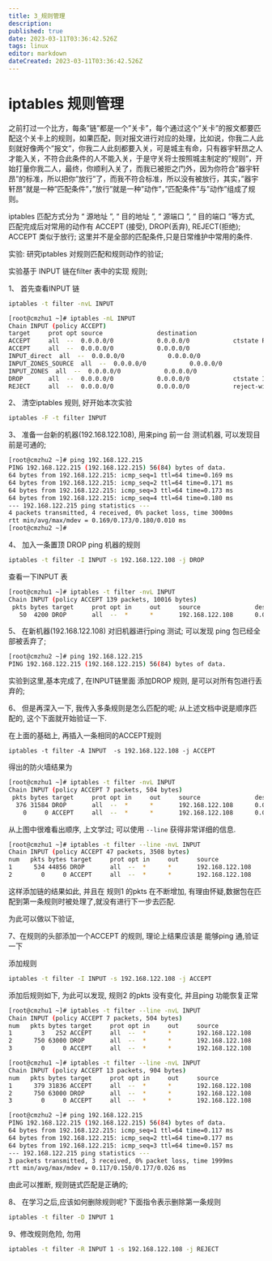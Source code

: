 ```yaml
---
title: 3_规则管理
description: 
published: true
date: 2023-03-11T03:36:42.526Z
tags: linux
editor: markdown
dateCreated: 2023-03-11T03:36:42.526Z
---
```




# iptables 规则管理

之前打过一个比方，每条”链”都是一个”关卡”，每个通过这个”关卡”的报文都要匹配这个关卡上的规则，如果匹配，则对报文进行对应的处理，比如说，你我二人此刻就好像两个”报文”，你我二人此刻都要入关，可是城主有命，只有器宇轩昂之人才能入关，不符合此条件的人不能入关，于是守关将士按照城主制定的”规则”，开始打量你我二人，最终，你顺利入关了，而我已被拒之门外，因为你符合”器宇轩昂”的标准，所以把你”放行”了，而我不符合标准，所以没有被放行，其实，”器宇轩昂”就是一种”匹配条件”，”放行”就是一种”动作”，”匹配条件”与”动作”组成了规则。

iptables 匹配方式分为 “ 源地址 ”, “ 目的地址 ”, “ 源端口 ”, “ 目的端口 ”等方式, 匹配完成后对常用的动作有 ACCEPT (接受), DROP(丢弃), REJECT(拒绝); ACCEPT 类似于放行; 这里并不是全部的匹配条件,只是日常维护中常用的条件.



实验: 研究iptables 对规则匹配和规则动作的验证;

实验基于 INPUT 链在filter 表中的实现 规则;

1、 首先查看INPUT 链

```bash
iptables -t filter -nvL INPUT
```

```bash
[root@cmzhu1 ~]# iptables -nL INPUT
Chain INPUT (policy ACCEPT)
target     prot opt source               destination
ACCEPT     all  --  0.0.0.0/0            0.0.0.0/0            ctstate RELATED,ESTABLISHED
ACCEPT     all  --  0.0.0.0/0            0.0.0.0/0
INPUT_direct  all  --  0.0.0.0/0            0.0.0.0/0
INPUT_ZONES_SOURCE  all  --  0.0.0.0/0            0.0.0.0/0
INPUT_ZONES  all  --  0.0.0.0/0            0.0.0.0/0
DROP       all  --  0.0.0.0/0            0.0.0.0/0            ctstate INVALID
REJECT     all  --  0.0.0.0/0            0.0.0.0/0            reject-with icmp-host-prohibited
```

2、 清空iptables 规则, 好开始本次实验

```bash
iptables -F -t filter INPUT
```



3、 准备一台新的机器(192.168.122.108), 用来ping 前一台 测试机器, 可以发现目前是可通的;

```bash
[root@cmzhu2 ~]# ping 192.168.122.215
PING 192.168.122.215 (192.168.122.215) 56(84) bytes of data.
64 bytes from 192.168.122.215: icmp_seq=1 ttl=64 time=0.169 ms
64 bytes from 192.168.122.215: icmp_seq=2 ttl=64 time=0.171 ms
64 bytes from 192.168.122.215: icmp_seq=3 ttl=64 time=0.173 ms
64 bytes from 192.168.122.215: icmp_seq=4 ttl=64 time=0.180 ms
--- 192.168.122.215 ping statistics ---
4 packets transmitted, 4 received, 0% packet loss, time 3000ms
rtt min/avg/max/mdev = 0.169/0.173/0.180/0.010 ms
[root@cmzhu2 ~]#
```

4、 加入一条置顶 DROP  ping 机器的规则

```bash
iptables -t filter -I INPUT -s 192.168.122.108 -j DROP
```

查看一下INPUT 表

```bash
[root@cmzhu1 ~]# iptables -t filter -nvL INPUT
Chain INPUT (policy ACCEPT 139 packets, 10016 bytes)
 pkts bytes target     prot opt in     out     source               destination
   50  4200 DROP       all  --  *      *       192.168.122.108      0.0.0.0/0
```

5、 在新机器(192.168.122.108) 对旧机器进行ping 测试;  可以发现 ping 包已经全部被丢弃了;

```bash
[root@cmzhu2 ~]# ping 192.168.122.215
PING 192.168.122.215 (192.168.122.215) 56(84) bytes of data.
```

实验到这里,基本完成了, 在INPUT链里面 添加DROP 规则, 是可以对所有包进行丢弃的;

6、 但是再深入一下, 我传入多条规则是怎么匹配的呢; 从上述文档中说是顺序匹配的, 这个下面就开始验证一下.

在上面的基础上, 再插入一条相同的ACCEPT规则

```
iptables -t filter -A INPUT  -s 192.168.122.108 -j ACCEPT
```

得出的防火墙结果为

```bash
[root@cmzhu1 ~]# iptables -t filter -nvL INPUT
Chain INPUT (policy ACCEPT 7 packets, 504 bytes)
 pkts bytes target     prot opt in     out     source               destination
  376 31584 DROP       all  --  *      *       192.168.122.108      0.0.0.0/0
    0     0 ACCEPT     all  --  *      *       192.168.122.108      0.0.0.0/0
```

从上图中很难看出顺序, 上文学过; 可以使用 `--line` 获得非常详细的信息.

```bash
[root@cmzhu1 ~]# iptables -t filter --line -nvL INPUT
Chain INPUT (policy ACCEPT 47 packets, 3508 bytes)
num   pkts bytes target     prot opt in     out     source               destination
1      534 44856 DROP       all  --  *      *       192.168.122.108      0.0.0.0/0
2        0     0 ACCEPT     all  --  *      *       192.168.122.108      0.0.0.0/0
```

这样添加链的结果如此, 并且在 规则1 的pkts 在不断增加, 有理由怀疑,数据包在匹配到第一条规则时被处理了,就没有进行下一步去匹配.

为此可以做以下验证, 

7、在规则的头部添加一个ACCEPT 的规则, 理论上结果应该是 能够ping 通,验证一下

添加规则

```bash
iptables -t filter -I INPUT -s 192.168.122.108 -j ACCEPT
```

添加后规则如下, 为此可以发现, 规则2 的pkts 没有变化, 并且ping 功能恢复正常

```bash
[root@cmzhu1 ~]# iptables -t filter --line -nvL INPUT
Chain INPUT (policy ACCEPT 7 packets, 504 bytes)
num   pkts bytes target     prot opt in     out     source               destination
1        3   252 ACCEPT     all  --  *      *       192.168.122.108      0.0.0.0/0
2      750 63000 DROP       all  --  *      *       192.168.122.108      0.0.0.0/0
3        0     0 ACCEPT     all  --  *      *       192.168.122.108      0.0.0.0/0
```



```bash
[root@cmzhu1 ~]# iptables -t filter --line -nvL INPUT
Chain INPUT (policy ACCEPT 13 packets, 904 bytes)
num   pkts bytes target     prot opt in     out     source               destination
1      379 31836 ACCEPT     all  --  *      *       192.168.122.108      0.0.0.0/0
2      750 63000 DROP       all  --  *      *       192.168.122.108      0.0.0.0/0
3        0     0 ACCEPT     all  --  *      *       192.168.122.108      0.0.0.0/0
```

```bash
[root@cmzhu2 ~]# ping 192.168.122.215
PING 192.168.122.215 (192.168.122.215) 56(84) bytes of data.
64 bytes from 192.168.122.215: icmp_seq=1 ttl=64 time=0.117 ms
64 bytes from 192.168.122.215: icmp_seq=2 ttl=64 time=0.177 ms
64 bytes from 192.168.122.215: icmp_seq=3 ttl=64 time=0.157 ms
--- 192.168.122.215 ping statistics ---
3 packets transmitted, 3 received, 0% packet loss, time 1999ms
rtt min/avg/max/mdev = 0.117/0.150/0.177/0.026 ms
```

由此可以推断, 规则链式匹配是正确的;

8、 在学习之后,应该如何删除规则呢? 下面指令表示删除第一条规则

```bash
iptables -t filter -D INPUT 1
```



9、修改规则危险, 勿用

```bash
iptables -t filter -R INPUT 1 -s 192.168.122.108 -j REJECT
```





 